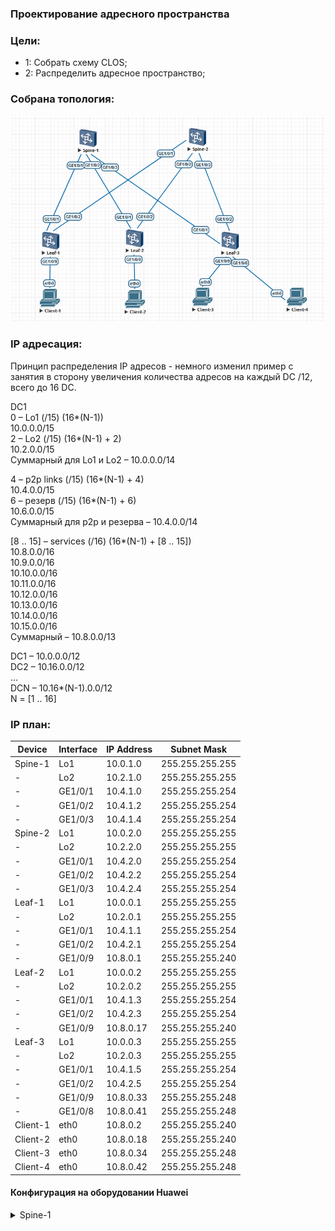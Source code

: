### Проектирование адресного пространства

### Цели:
- 1: Собрать схему CLOS;
- 2: Распределить адресное пространство;

### Собрана топология:
![img_1.png](main_topology.png)

### IP адресация:
Принцип распределения IP адресов - немного изменил пример с занятия в сторону увеличения количества адресов на каждый DC /12, всего до 16 DC.

DC1<br> 
0 – Lo1 (/15) (16*(N-1))<br> 
10.0.0.0/15<br> 
2 – Lo2 (/15) (16*(N-1) + 2)<br> 
10.2.0.0/15<br> 
Суммарный для Lo1 и Lo2 – 10.0.0.0/14<br> 

4 – p2p links (/15) (16*(N-1) + 4)<br> 
10.4.0.0/15<br> 
6 – резерв (/15) (16*(N-1) + 6)<br> 
10.6.0.0/15<br> 
Суммарный для p2p и резерва – 10.4.0.0/14<br> 

[8 .. 15] – services (/16) (16*(N-1) + [8 .. 15])<br> 
10.8.0.0/16<br> 
10.9.0.0/16<br> 
10.10.0.0/16<br> 
10.11.0.0/16<br> 
10.12.0.0/16<br> 
10.13.0.0/16<br> 
10.14.0.0/16<br> 
10.15.0.0/16<br> 
Суммарный – 10.8.0.0/13<br> 

DC1 – 10.0.0.0/12<br> 
DC2 – 10.16.0.0/12<br> 
…<br> 
DCN – 10.16*(N-1).0.0/12<br> 
N = [1 .. 16]<br> 

### IP план:
Device|Interface|IP Address|Subnet Mask
---|---|---|---
Spine-1|Lo1|10.0.1.0|255.255.255.255
-|Lo2|10.2.1.0|255.255.255.255
-|GE1/0/1|10.4.1.0|255.255.255.254
-|GE1/0/2|10.4.1.2|255.255.255.254
-|GE1/0/3|10.4.1.4|255.255.255.254
Spine-2|Lo1|10.0.2.0|255.255.255.255
-|Lo2|10.2.2.0|255.255.255.255
-|GE1/0/1|10.4.2.0|255.255.255.254
-|GE1/0/2|10.4.2.2|255.255.255.254
-|GE1/0/3|10.4.2.4|255.255.255.254
Leaf-1|Lo1|10.0.0.1|255.255.255.255
-|Lo2|10.2.0.1|255.255.255.255
-|GE1/0/1|10.4.1.1|255.255.255.254
-|GE1/0/2|10.4.2.1|255.255.255.254
-|GE1/0/9|10.8.0.1|255.255.255.240
Leaf-2|Lo1|10.0.0.2|255.255.255.255
-|Lo2|10.2.0.2|255.255.255.255
-|GE1/0/1|10.4.1.3|255.255.255.254
-|GE1/0/2|10.4.2.3|255.255.255.254
-|GE1/0/9|10.8.0.17|255.255.255.240
Leaf-3|Lo1|10.0.0.3|255.255.255.255
-|Lo2|10.2.0.3|255.255.255.255
-|GE1/0/1|10.4.1.5|255.255.255.254
-|GE1/0/2|10.4.2.5|255.255.255.254
-|GE1/0/9|10.8.0.33|255.255.255.248
-|GE1/0/8|10.8.0.41|255.255.255.248
Client-1|eth0|10.8.0.2|255.255.255.240
Client-2|eth0|10.8.0.18|255.255.255.240
Client-3|eth0|10.8.0.34|255.255.255.248
Client-4|eth0|10.8.0.42|255.255.255.248

#### Конфигурация на оборудовании Huawei
<details>
<summary> Spine-1 </summary>

#<br> 
sysname Spine-1<br> 
#<br> 
interface GE1/0/1<br> 
 undo portswitch<br> 
 description to Leaf-1<br> 
 undo shutdown<br> 
 ip address 10.4.1.0 255.255.255.254<br> 
#<br> 
interface GE1/0/2<br> 
 undo portswitch<br> 
 description to Leaf-2<br> 
 undo shutdown<br> 
 ip address 10.4.1.2 255.255.255.254<br> 
#<br> 
interface GE1/0/3<br> 
 undo portswitch<br> 
 description to Leaf-3<br> 
 undo shutdown<br> 
 ip address 10.4.1.4 255.255.255.254<br> 
#<br> 
interface LoopBack1<br> 
 description underlay<br> 
 ip address 10.0.1.0 255.255.255.255<br> 
#<br> 
interface LoopBack2<br> 
 description overlay<br> 
 ip address 10.2.1.0 255.255.255.255<br> 
#<br> 

</details>
